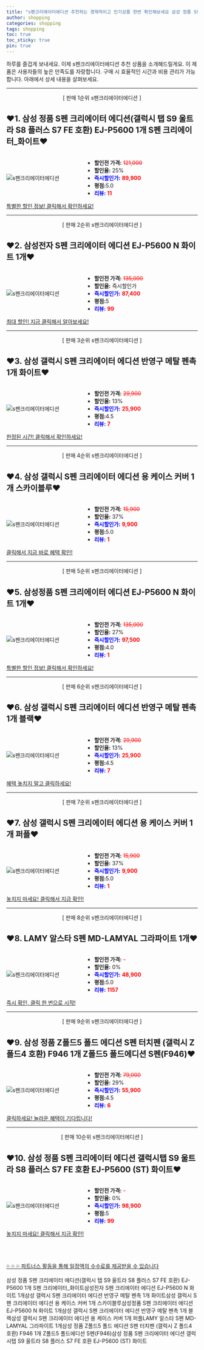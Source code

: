 ```yaml
---
title: "s펜크리에이터에디션 추천하는 경제적이고 인기상품 한번 확인해보세요 삼성 정품 S펜 크리에이터 에디션(갤럭시"
author: shopping
categories: shopping
tags: shopping
toc: true
toc_sticky: true
pin: true
---
```

하루를 즐겁게 보내세요. 이제 s펜크리에이터에디션 추천 상품을 소개해드릴게요. 이 제품은 사용자들의 높은 만족도를 자랑합니다. 구매 시 효율적인 시간과 비용 관리가 가능합니다. 아래에서 상세 내용을 살펴보세요.

---
<p class="toplist" style="margin: 0 auto; display: block; width: fit-content;">[ 판매 1순위 s펜크리에이터에디션 ]</p>

<h2><strong>❤️1. 삼성 정품 S펜 크리에이터 에디션(갤럭시 탭 S9 울트라 S8 플러스 S7 FE 호환) EJ-P5600 1개 S펜 크리에이터_화이트❤️</strong></h2>

<div style="display: flex; align-items: center;">
    <div style="flex: 0.4;">
        <img src="https://thumbnail10.coupangcdn.com/thumbnails/remote/230x230ex/image/vendor_inventory/cd7b/958463a32a1b2e21119e31c7e028ce427a30f794dbc8ae0bc11e7be3889d.jpg" alt="s펜크리에이터에디션" style="max-width: 100%;">
    </div>
    <div style="flex: 0.6; margin-left: 10px;">
        <ul>
            <li><strong>할인전 가격:</strong> <del style="color: red;">121,000</del></li>
            <li><strong>할인율:</strong> 25%</li>
            <li><span style='color:blue'><strong>즉시할인가:</strong></span> <span style='color:red'><strong>89,900</strong></span></li>
            <li><strong>평점:</strong>5.0</li>
            <li><span style='color:blue'><strong>리뷰:</strong></span> <span style='color:red'><strong>11</strong></span></li>
        </ul>
    </div>
</div>
<div class="center">
    <a href="https://William4Davisa.github.io?lptag=AF9450613&subid=githubio&pageKey=7675014397&traceid=V0-153&itemId=20484530763&vendorItemId=87877666903" class="myButton">
        특별한 할인 정보! 클릭해서 확인하세요!
    </a>
</div>


---
<p class="toplist" style="margin: 0 auto; display: block; width: fit-content;">[ 판매 2순위 s펜크리에이터에디션 ]</p>

<h2><strong>❤️2. 삼성전자 S펜 크리에이터 에디션 EJ-P5600 N 화이트 1개❤️</strong></h2>

<div style="display: flex; align-items: center;">
    <div style="flex: 0.4;">
        <img src="https://thumbnail6.coupangcdn.com/thumbnails/remote/230x230ex/image/vendor_inventory/bc8b/788d13f1059937d9bc080cd13da80741e71cbff1305168bf31aa548184e0.jpg" alt="s펜크리에이터에디션" style="max-width: 100%;">
    </div>
    <div style="flex: 0.6; margin-left: 10px;">
        <ul>
            <li><strong>할인전 가격:</strong> <del style="color: red;">135,000</del></li>
            <li><strong>할인율:</strong> 즉시할인가</li>
            <li><span style='color:blue'><strong>즉시할인가:</strong></span> <span style='color:red'><strong>87,400</strong></span></li>
            <li><strong>평점:</strong>5</li>
            <li><span style='color:blue'><strong>리뷰:</strong></span> <span style='color:red'><strong>99</strong></span></li>
        </ul>
    </div>
</div>
<div class="center">
    <a href="https://William4Davisa.github.io?lptag=AF9450613&subid=githubio&pageKey=7760009516&traceid=V0-153&itemId=20923836091&vendorItemId=87990651343" class="myButton">
        최대 할인! 지금 클릭해서 알아보세요!
    </a>
</div>


---
<p class="toplist" style="margin: 0 auto; display: block; width: fit-content;">[ 판매 3순위 s펜크리에이터에디션 ]</p>

<h2><strong>❤️3. 삼성 갤럭시 S펜 크리에이터 에디션 반영구 메탈 펜촉 1개 화이트❤️</strong></h2>

<div style="display: flex; align-items: center;">
    <div style="flex: 0.4;">
        <img src="https://thumbnail9.coupangcdn.com/thumbnails/remote/230x230ex/image/vendor_inventory/4c9d/df1f59132fd26f6ab6c81114646683f51b0de954e68a6d17ffdb8070189c.jpg" alt="s펜크리에이터에디션" style="max-width: 100%;">
    </div>
    <div style="flex: 0.6; margin-left: 10px;">
        <ul>
            <li><strong>할인전 가격:</strong> <del style="color: red;">29,900</del></li>
            <li><strong>할인율:</strong> 13%</li>
            <li><span style='color:blue'><strong>즉시할인가:</strong></span> <span style='color:red'><strong>25,900</strong></span></li>
            <li><strong>평점:</strong>4.5</li>
            <li><span style='color:blue'><strong>리뷰:</strong></span> <span style='color:red'><strong>7</strong></span></li>
        </ul>
    </div>
</div>
<div class="center">
    <a href="https://William4Davisa.github.io?lptag=AF9450613&subid=githubio&pageKey=7823885468&traceid=V0-153&itemId=21258952402&vendorItemId=89763646719" class="myButton">
        한정된 시간! 클릭해서 확인하세요!
    </a>
</div>


---
<p class="toplist" style="margin: 0 auto; display: block; width: fit-content;">[ 판매 4순위 s펜크리에이터에디션 ]</p>

<h2><strong>❤️4. 삼성 갤럭시 S펜 크리에이터 에디션 용 케이스 커버 1개 스카이블루❤️</strong></h2>

<div style="display: flex; align-items: center;">
    <div style="flex: 0.4;">
        <img src="https://thumbnail6.coupangcdn.com/thumbnails/remote/230x230ex/image/vendor_inventory/42cd/580383b47b9bff6c8803c6e274aaf4709ce4cb33cb021577e98fe8e69f20.jpg" alt="s펜크리에이터에디션" style="max-width: 100%;">
    </div>
    <div style="flex: 0.6; margin-left: 10px;">
        <ul>
            <li><strong>할인전 가격:</strong> <del style="color: red;">15,900</del></li>
            <li><strong>할인율:</strong> 37%</li>
            <li><span style='color:blue'><strong>즉시할인가:</strong></span> <span style='color:red'><strong>9,900</strong></span></li>
            <li><strong>평점:</strong>5.0</li>
            <li><span style='color:blue'><strong>리뷰:</strong></span> <span style='color:red'><strong>1</strong></span></li>
        </ul>
    </div>
</div>
<div class="center">
    <a href="https://William4Davisa.github.io?lptag=AF9450613&subid=githubio&pageKey=8117922422&traceid=V0-153&itemId=23139594243&vendorItemId=90051537525" class="myButton">
        클릭해서 지금 바로 혜택 확인!
    </a>
</div>


---
<p class="toplist" style="margin: 0 auto; display: block; width: fit-content;">[ 판매 5순위 s펜크리에이터에디션 ]</p>

<h2><strong>❤️5. 삼성정품 S펜 크리에이터 에디션 EJ-P5600 N 화이트 1개❤️</strong></h2>

<div style="display: flex; align-items: center;">
    <div style="flex: 0.4;">
        <img src="https://thumbnail10.coupangcdn.com/thumbnails/remote/230x230ex/image/vendor_inventory/fee0/46c871e0f59614488e42a420b8e293246b4797cc2b8a2485a5b5f5639fe4.jpg" alt="s펜크리에이터에디션" style="max-width: 100%;">
    </div>
    <div style="flex: 0.6; margin-left: 10px;">
        <ul>
            <li><strong>할인전 가격:</strong> <del style="color: red;">135,000</del></li>
            <li><strong>할인율:</strong> 27%</li>
            <li><span style='color:blue'><strong>즉시할인가:</strong></span> <span style='color:red'><strong>97,500</strong></span></li>
            <li><strong>평점:</strong>4.0</li>
            <li><span style='color:blue'><strong>리뷰:</strong></span> <span style='color:red'><strong>1</strong></span></li>
        </ul>
    </div>
</div>
<div class="center">
    <a href="https://William4Davisa.github.io?lptag=AF9450613&subid=githubio&pageKey=7759977877&traceid=V0-153&itemId=20923686476&vendorItemId=87990503382" class="myButton">
        특별한 할인 정보! 클릭해서 확인하세요!
    </a>
</div>


---
<p class="toplist" style="margin: 0 auto; display: block; width: fit-content;">[ 판매 6순위 s펜크리에이터에디션 ]</p>

<h2><strong>❤️6. 삼성 갤럭시 S펜 크리에이터 에디션 반영구 메탈 펜촉 1개 블랙❤️</strong></h2>

<div style="display: flex; align-items: center;">
    <div style="flex: 0.4;">
        <img src="https://thumbnail9.coupangcdn.com/thumbnails/remote/230x230ex/image/vendor_inventory/9104/37a8d7bc3e663f9e6bf6309768e7c4b43d4d5ac0b92d5a4655d6fb22d19d.jpg" alt="s펜크리에이터에디션" style="max-width: 100%;">
    </div>
    <div style="flex: 0.6; margin-left: 10px;">
        <ul>
            <li><strong>할인전 가격:</strong> <del style="color: red;">29,900</del></li>
            <li><strong>할인율:</strong> 13%</li>
            <li><span style='color:blue'><strong>즉시할인가:</strong></span> <span style='color:red'><strong>25,900</strong></span></li>
            <li><strong>평점:</strong>4.5</li>
            <li><span style='color:blue'><strong>리뷰:</strong></span> <span style='color:red'><strong>7</strong></span></li>
        </ul>
    </div>
</div>
<div class="center">
    <a href="https://William4Davisa.github.io?lptag=AF9450613&subid=githubio&pageKey=7823885468&traceid=V0-153&itemId=22215276811&vendorItemId=89763646709" class="myButton">
        혜택 놓치지 말고 클릭하세요!
    </a>
</div>


---
<p class="toplist" style="margin: 0 auto; display: block; width: fit-content;">[ 판매 7순위 s펜크리에이터에디션 ]</p>

<h2><strong>❤️7. 삼성 갤럭시 S펜 크리에이터 에디션 용 케이스 커버 1개 퍼플❤️</strong></h2>

<div style="display: flex; align-items: center;">
    <div style="flex: 0.4;">
        <img src="https://thumbnail8.coupangcdn.com/thumbnails/remote/230x230ex/image/vendor_inventory/9bf0/854aad5d933c9d2f43a406ec52acc15d8b303d3cf51ee4908f5c474d212d.jpg" alt="s펜크리에이터에디션" style="max-width: 100%;">
    </div>
    <div style="flex: 0.6; margin-left: 10px;">
        <ul>
            <li><strong>할인전 가격:</strong> <del style="color: red;">15,900</del></li>
            <li><strong>할인율:</strong> 37%</li>
            <li><span style='color:blue'><strong>즉시할인가:</strong></span> <span style='color:red'><strong>9,900</strong></span></li>
            <li><strong>평점:</strong>5.0</li>
            <li><span style='color:blue'><strong>리뷰:</strong></span> <span style='color:red'><strong>1</strong></span></li>
        </ul>
    </div>
</div>
<div class="center">
    <a href="https://William4Davisa.github.io?lptag=AF9450613&subid=githubio&pageKey=8117922422&traceid=V0-153&itemId=23017736937&vendorItemId=90051537540" class="myButton">
        놓치지 마세요! 클릭해서 지금 확인!
    </a>
</div>


---
<p class="toplist" style="margin: 0 auto; display: block; width: fit-content;">[ 판매 8순위 s펜크리에이터에디션 ]</p>

<h2><strong>❤️8. LAMY 알스타 S펜 MD-LAMYAL 그라파이트 1개❤️</strong></h2>

<div style="display: flex; align-items: center;">
    <div style="flex: 0.4;">
        <img src="https://thumbnail7.coupangcdn.com/thumbnails/remote/230x230ex/image/vendor_inventory/da18/c0f57886dc476f4a4e76e8b02c2cc5167d7de5126c27eff7f43625ade8fd.jpg" alt="s펜크리에이터에디션" style="max-width: 100%;">
    </div>
    <div style="flex: 0.6; margin-left: 10px;">
        <ul>
            <li><strong>할인전 가격:</strong> <del style="color: red;">-</del></li>
            <li><strong>할인율:</strong> 0%</li>
            <li><span style='color:blue'><strong>즉시할인가:</strong></span> <span style='color:red'><strong>48,900</strong></span></li>
            <li><strong>평점:</strong>5.0</li>
            <li><span style='color:blue'><strong>리뷰:</strong></span> <span style='color:red'><strong>1157</strong></span></li>
        </ul>
    </div>
</div>
<div class="center">
    <a href="https://William4Davisa.github.io?lptag=AF9450613&subid=githubio&pageKey=5624780384&traceid=V0-153&itemId=9351233450&vendorItemId=78182459332" class="myButton">
        즉시 확인, 클릭 한 번으로 시작!
    </a>
</div>


---
<p class="toplist" style="margin: 0 auto; display: block; width: fit-content;">[ 판매 9순위 s펜크리에이터에디션 ]</p>

<h2><strong>❤️9. 삼성 정품 Z폴드5 폴드 에디션 S펜 터치펜 (갤럭시 Z 폴드4 호환) F946 1개 Z폴드5 폴드에디션 S펜(F946)❤️</strong></h2>

<div style="display: flex; align-items: center;">
    <div style="flex: 0.4;">
        <img src="https://thumbnail7.coupangcdn.com/thumbnails/remote/230x230ex/image/vendor_inventory/7db9/1753ae14f237353f28105bdf2f99d3e94d5ab9ab10c4dab0b70ba025a484.jpg" alt="s펜크리에이터에디션" style="max-width: 100%;">
    </div>
    <div style="flex: 0.6; margin-left: 10px;">
        <ul>
            <li><strong>할인전 가격:</strong> <del style="color: red;">79,000</del></li>
            <li><strong>할인율:</strong> 29%</li>
            <li><span style='color:blue'><strong>즉시할인가:</strong></span> <span style='color:red'><strong>55,900</strong></span></li>
            <li><strong>평점:</strong>4.5</li>
            <li><span style='color:blue'><strong>리뷰:</strong></span> <span style='color:red'><strong>6</strong></span></li>
        </ul>
    </div>
</div>
<div class="center">
    <a href="https://William4Davisa.github.io?lptag=AF9450613&subid=githubio&pageKey=7707385523&traceid=V0-153&itemId=20651408890&vendorItemId=87724433714" class="myButton">
        클릭하세요! 놀라운 혜택이 기다립니다!
    </a>
</div>


---
<p class="toplist" style="margin: 0 auto; display: block; width: fit-content;">[ 판매 10순위 s펜크리에이터에디션 ]</p>

<h2><strong>❤️10. 삼성 정품 S펜 크리에이터 에디션 갤럭시탭 S9 울트라 S8 플러스 S7 FE 호환 EJ-P5600 (ST) 화이트❤️</strong></h2>

<div style="display: flex; align-items: center;">
    <div style="flex: 0.4;">
        <img src="https://thumbnail9.coupangcdn.com/thumbnails/remote/230x230ex/image/vendor_inventory/0924/7c23da11d8954895da52b23a37e2fd2eeb36a184bc2d5bc3817e903ee76c.jpg" alt="s펜크리에이터에디션" style="max-width: 100%;">
    </div>
    <div style="flex: 0.6; margin-left: 10px;">
        <ul>
            <li><strong>할인전 가격:</strong> <del style="color: red;">-</del></li>
            <li><strong>할인율:</strong> 0%</li>
            <li><span style='color:blue'><strong>즉시할인가:</strong></span> <span style='color:red'><strong>98,900</strong></span></li>
            <li><strong>평점:</strong>5</li>
            <li><span style='color:blue'><strong>리뷰:</strong></span> <span style='color:red'><strong>99</strong></span></li>
        </ul>
    </div>
</div>
<div class="center">
    <a href="https://William4Davisa.github.io?lptag=AF9450613&subid=githubio&pageKey=8048467788&traceid=V0-153&itemId=22565409193&vendorItemId=89607301767" class="myButton">
        놓치지 마세요! 클릭해서 지금 확인!
    </a>
</div>

<br><br><br>[💦 💦 💦 파트너스 활동을 통해 일정액의 수수료를 제공받을 수 있습니다](https://link.coupang.com/a/bcpT2c)<br><br>삼성 정품 S펜 크리에이터 에디션(갤럭시 탭 S9 울트라 S8 플러스 S7 FE 호환) EJ-P5600 1개 S펜 크리에이터_화이트삼성전자 S펜 크리에이터 에디션 EJ-P5600 N 화이트 1개삼성 갤럭시 S펜 크리에이터 에디션 반영구 메탈 펜촉 1개 화이트삼성 갤럭시 S펜 크리에이터 에디션 용 케이스 커버 1개 스카이블루삼성정품 S펜 크리에이터 에디션 EJ-P5600 N 화이트 1개삼성 갤럭시 S펜 크리에이터 에디션 반영구 메탈 펜촉 1개 블랙삼성 갤럭시 S펜 크리에이터 에디션 용 케이스 커버 1개 퍼플LAMY 알스타 S펜 MD-LAMYAL 그라파이트 1개삼성 정품 Z폴드5 폴드 에디션 S펜 터치펜 (갤럭시 Z 폴드4 호환) F946 1개 Z폴드5 폴드에디션 S펜(F946)삼성 정품 S펜 크리에이터 에디션 갤럭시탭 S9 울트라 S8 플러스 S7 FE 호환 EJ-P5600 (ST) 화이트